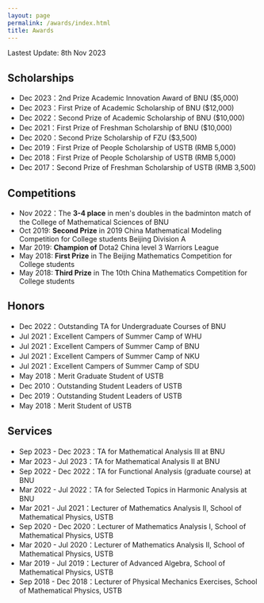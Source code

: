 ```yaml
---
layout: page
permalink: /awards/index.html
title: Awards
---
```


Lastest Update: 8th Nov 2023 

## Scholarships

- Dec 2023：2nd Prize Academic Innovation Award of BNU ($5,000)
- Dec 2023：First Prize of Academic Scholarship of BNU ($12,000)
- Dec 2022：Second Prize of Academic Scholarship of BNU ($10,000)
- Dec 2021：First Prize of Freshman Scholarship of BNU ($10,000)
- Dec 2020：Second Prize Scholarship of FZU ($3,500)
- Dec 2019：First Prize of People Scholarship of USTB (RMB 5,000)
- Dec 2018：First Prize of People Scholarship of USTB (RMB 5,000)
- Dec 2017：Second Prize of Freshman Scholarship of USTB (RMB 3,500)

## Competitions

- Nov 2022：The **3-4 place** in men's doubles in the badminton match of the College of Mathematical Sciences of BNU
- Oct 2019: **Second Prize** in 2019 China Mathematical Modeling Competition for College students Beijing Division A 
- Mar 2019: **Champion of** Dota2 China level 3 Warriors League
- May 2018: **First Prize** in The Beijing Mathematics Competition for College students
- May 2018: **Third Prize** in The 10th China Mathematics Competition for College students

## Honors
- Dec 2022：Outstanding TA for Undergraduate Courses of BNU
- Jul 2021：Excellent Campers of Summer Camp of WHU
- Jul 2021：Excellent Campers of Summer Camp of BNU
- Jul 2021：Excellent Campers of Summer Camp of NKU
- Jul 2021：Excellent Campers of Summer Camp of SDU
- May 2018：Merit Graduate Student of USTB
- Dec 2010：Outstanding Student Leaders of USTB
- Dec 2019：Outstanding Student Leaders of USTB
- May 2018：Merit Student of USTB

## Services

- Sep 2023 - Dec 2023：TA for Mathematical Analysis III at BNU
- Mar 2023 - Jul 2023：TA for Mathematical Analysis II at BNU
- Sep 2022 - Dec 2022：TA for Functional Analysis (graduate course) at BNU
- Mar 2022 - Jul 2022：TA for Selected Topics in Harmonic Analysis at BNU
- Mar 2021 - Jul 2021：Lecturer of Mathematics Analysis II, School of Mathematical Physics, USTB
- Sep 2020 - Dec 2020：Lecturer of Mathematics Analysis I, School of Mathematical Physics, USTB
- Mar 2020 - Jul 2020：Lecturer of Mathematics Analysis II, School of Mathematical Physics, USTB
- Mar 2019 - Jul 2019：Lecturer of Advanced Algebra, School of Mathematical Physics, USTB
- Sep 2018 - Dec 2018：Lecturer of Physical Mechanics Exercises, School of Mathematical Physics, USTB

